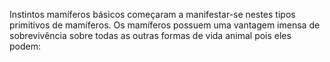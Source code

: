 ﻿Instintos mamíferos básicos começaram a manifestar-se nestes tipos primitivos de mamíferos. Os mamíferos possuem uma vantagem imensa de sobrevivência sobre todas as outras formas de vida animal pois eles podem: